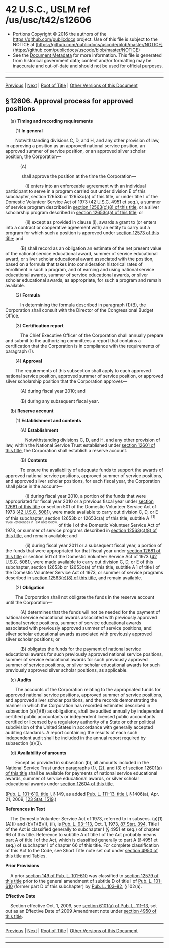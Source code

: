 ---
---

# 42 U.S.C., USLM ref /us/usc/t42/s12606

* Portions Copyright © 2016 the authors of the https://github.com/publicdocs project.
  Use of this file is subject to the NOTICE at [https://github.com/publicdocs/uscode/blob/master/NOTICE](https://github.com/publicdocs/uscode/blob/master/NOTICE)
* See the [Document Metadata](././../../../../../..//README.md) for more information.
  This file is generated from historical government data; content and/or formatting may be inaccurate and out-of-date and should not be used for official purposes.

----------
----------

[Previous](./../../../../../..//us/usc/t42/ch129/schI/dD/m__us_usc_t42_s12605.md) | [Next](./../../../../../..//us/usc/t42/ch129/schI/dE/m__us_usc_t42_ch129_schI_dE.md) | [Root of Title](./../../../../../../) | [Other Versions of this Document](https://publicdocs.github.io/go/links?ns=uslm&ref=%2Fus%2Fusc%2Ft42%2Fs12606)

## § 12606. Approval process for approved positions

    (a) __Timing and recording requirements__ 

        (1) __In general__ 

        Notwithstanding divisions C, D, and H, and any other provision of law, in approving a position as an approved national service position, an approved summer of service position, or an approved silver scholar position, the Corporation—

            (A)

             shall approve the position at the time the Corporation—

                (i) enters into an enforceable agreement with an individual participant to serve in a program carried out under division E of this subchapter, section 12653b or 12653c(a) of this title, or under title I of the Domestic Volunteer Service Act of 1973 ([42 U.S.C. 4951][/us/usc/t42/s4951] et seq.), a summer of service program described in [section 12563(c)(8) of this title][/us/usc/t42/s12563/c/8], or a silver scholarship program described in [section 12653c(a) of this title][/us/usc/t42/s12653c/a]; or

                (ii) except as provided in clause (i), awards a grant to (or enters into a contract or cooperative agreement with) an entity to carry out a program for which such a position is approved under [section 12573 of this title][/us/usc/t42/s12573]; and

            (B) shall record as an obligation an estimate of the net present value of the national service educational award, summer of service educational award, or silver scholar educational award associated with the position, based on a formula that takes into consideration historical rates of enrollment in such a program, and of earning and using national service educational awards, summer of service educational awards, or silver scholar educational awards, as appropriate, for such a program and remain available.

        (2) __Formula__ 

            In determining the formula described in paragraph (1)(B), the Corporation shall consult with the Director of the Congressional Budget Office.

        (3) __Certification report__ 

            The Chief Executive Officer of the Corporation shall annually prepare and submit to the authorizing committees a report that contains a certification that the Corporation is in compliance with the requirements of paragraph (1).

        (4) __Approval__ 

        The requirements of this subsection shall apply to each approved national service position, approved summer of service position, or approved silver scholarship position that the Corporation approves—

            (A) during fiscal year 2010; and

            (B) during any subsequent fiscal year.

    (b) __Reserve account__ 

        (1) __Establishment and contents__ 

            (A) __Establishment__ 

                Notwithstanding divisions C, D, and H, and any other provision of law, within the National Service Trust established under [section 12601 of this title][/us/usc/t42/s12601], the Corporation shall establish a reserve account.

            (B) __Contents__ 

            To ensure the availability of adequate funds to support the awards of approved national service positions, approved summer of service positions, and approved silver scholar positions, for each fiscal year, the Corporation shall place in the account—

                (i) during fiscal year 2010, a portion of the funds that were appropriated for fiscal year 2010 or a previous fiscal year under [section 12681 of this title][/us/usc/t42/s12681] or section 501 of the Domestic Volunteer Service Act of 1973 ([42 U.S.C. 5081][/us/usc/t42/s5081]), were made available to carry out division C, D, or E of this subchapter, section 12653b or 12653c(a) of this title, subtitle A  <sup>\[1\]</sup>  <sup><sup> 1 See References in Text note below. </sup></sup>  of title I of the Domestic Volunteer Service Act of 1973, or summer of service programs described in [section 12563(c)(8) of this title][/us/usc/t42/s12563/c/8], and remain available; and

                (ii) during fiscal year 2011 or a subsequent fiscal year, a portion of the funds that were appropriated for that fiscal year under [section 12681 of this title][/us/usc/t42/s12681] or section 501 of the Domestic Volunteer Service Act of 1973 ([42 U.S.C. 5081][/us/usc/t42/s5081]), were made available to carry out division C, D, or E of this subchapter, section 12653b or 12653c(a) of this title, subtitle A 1 of title I of the Domestic Volunteer Service Act of 1973, or summer of service programs described in [section 12563(c)(8) of this title][/us/usc/t42/s12563/c/8], and remain available.

        (2) __Obligation__ 

        The Corporation shall not obligate the funds in the reserve account until the Corporation—

            (A) determines that the funds will not be needed for the payment of national service educational awards associated with previously approved national service positions, summer of service educational awards associated with previously approved summer of service positions, and silver scholar educational awards associated with previously approved silver scholar positions; or

            (B) obligates the funds for the payment of national service educational awards for such previously approved national service positions, summer of service educational awards for such previously approved summer of service positions, or silver scholar educational awards for such previously approved silver scholar positions, as applicable.

    (c) __Audits__ 

        The accounts of the Corporation relating to the appropriated funds for approved national service positions, approved summer of service positions, and approved silver scholar positions, and the records demonstrating the manner in which the Corporation has recorded estimates described in subsection (a)(1)(B) as obligations, shall be audited annually by independent certified public accountants or independent licensed public accountants certified or licensed by a regulatory authority of a State or other political subdivision of the United States in accordance with generally accepted auditing standards. A report containing the results of each such independent audit shall be included in the annual report required by subsection (a)(3).

    (d) __Availability of amounts__ 

        Except as provided in subsection (b), all amounts included in the National Service Trust under paragraphs (1), (2), and (3) of [section 12601(a) of this title][/us/usc/t42/s12601/a] shall be available for payments of national service educational awards, summer of service educational awards, or silver scholar educational awards under [section 12604 of this title][/us/usc/t42/s12604].

([Pub. L. 101–610, title I][/us/pl/101/610/tI], § 149, as added [Pub. L. 111–13, title I][/us/pl/111/13/tI], § 1406(a), Apr. 21, 2009, [123 Stat. 1519][/us/stat/123/1519].)

 __References in Text__ 

    The Domestic Volunteer Service Act of 1973, referred to in subsecs. (a)(1)(A)(i) and (b)(1)(B)(i), (ii), is [Pub. L. 93–113][/us/pl/93/113], Oct. 1, 1973, [87 Stat. 394][/us/stat/87/394]. Title I of the Act is classified generally to subchapter I (§ 4951 et seq.) of chapter 66 of this title. Reference to subtitle A of title I of the Act probably means part A of title I of the Act, which is classified generally to part A (§ 4951 et seq.) of subchapter I of chapter 66 of this title. For complete classification of this Act to the Code, see Short Title note set out under [section 4950 of this title][/us/usc/t42/s4950] and Tables.

 __Prior Provisions__ 

    A prior [section 149 of Pub. L. 101–610][/us/pl/101/610/s149] was classified to [section 12579 of this title][/us/usc/t42/s12579] prior to the general amendment of subtitle D of title I of [Pub. L. 101–610][/us/pl/101/610] (former part D of this subchapter) by [Pub. L. 103–82][/us/pl/103/82], § 102(a).

 __Effective Date__ 

    Section effective Oct. 1, 2009, see [section 6101(a) of Pub. L. 111–13][/us/pl/111/13/s6101/a], set out as an Effective Date of 2009 Amendment note under [section 4950 of this title][/us/usc/t42/s4950].

----------

[Previous](./../../../../../..//us/usc/t42/ch129/schI/dD/m__us_usc_t42_s12605.md) | [Next](./../../../../../..//us/usc/t42/ch129/schI/dE/m__us_usc_t42_ch129_schI_dE.md) | [Root of Title](./../../../../../../) | [Other Versions of this Document](https://publicdocs.github.io/go/links?ns=uslm&ref=%2Fus%2Fusc%2Ft42%2Fs12606)

----------
----------

[/us/usc/t42/s4951]: https://publicdocs.github.io/go/links?ns=uslm&ref=%2Fus%2Fusc%2Ft42%2Fs4951
[/us/usc/t42/s12563/c/8]: https://publicdocs.github.io/go/links?ns=uslm&ref=%2Fus%2Fusc%2Ft42%2Fs12563%2Fc%2F8
[/us/usc/t42/s12653c/a]: https://publicdocs.github.io/go/links?ns=uslm&ref=%2Fus%2Fusc%2Ft42%2Fs12653c%2Fa
[/us/usc/t42/s12573]: https://publicdocs.github.io/go/links?ns=uslm&ref=%2Fus%2Fusc%2Ft42%2Fs12573
[/us/usc/t42/s12601]: https://publicdocs.github.io/go/links?ns=uslm&ref=%2Fus%2Fusc%2Ft42%2Fs12601
[/us/usc/t42/s12681]: https://publicdocs.github.io/go/links?ns=uslm&ref=%2Fus%2Fusc%2Ft42%2Fs12681
[/us/usc/t42/s5081]: https://publicdocs.github.io/go/links?ns=uslm&ref=%2Fus%2Fusc%2Ft42%2Fs5081
[/us/usc/t42/s12563/c/8]: https://publicdocs.github.io/go/links?ns=uslm&ref=%2Fus%2Fusc%2Ft42%2Fs12563%2Fc%2F8
[/us/usc/t42/s12681]: https://publicdocs.github.io/go/links?ns=uslm&ref=%2Fus%2Fusc%2Ft42%2Fs12681
[/us/usc/t42/s5081]: https://publicdocs.github.io/go/links?ns=uslm&ref=%2Fus%2Fusc%2Ft42%2Fs5081
[/us/usc/t42/s12563/c/8]: https://publicdocs.github.io/go/links?ns=uslm&ref=%2Fus%2Fusc%2Ft42%2Fs12563%2Fc%2F8
[/us/usc/t42/s12601/a]: https://publicdocs.github.io/go/links?ns=uslm&ref=%2Fus%2Fusc%2Ft42%2Fs12601%2Fa
[/us/usc/t42/s12604]: https://publicdocs.github.io/go/links?ns=uslm&ref=%2Fus%2Fusc%2Ft42%2Fs12604
[/us/pl/101/610/tI]: https://publicdocs.github.io/go/links?ns=uslm&ref=%2Fus%2Fpl%2F101%2F610%2FtI
[/us/pl/111/13/tI]: https://publicdocs.github.io/go/links?ns=uslm&ref=%2Fus%2Fpl%2F111%2F13%2FtI
[/us/stat/123/1519]: https://publicdocs.github.io/go/links?ns=uslm&ref=%2Fus%2Fstat%2F123%2F1519
[/us/pl/93/113]: https://publicdocs.github.io/go/links?ns=uslm&ref=%2Fus%2Fpl%2F93%2F113
[/us/stat/87/394]: https://publicdocs.github.io/go/links?ns=uslm&ref=%2Fus%2Fstat%2F87%2F394
[/us/usc/t42/s4950]: https://publicdocs.github.io/go/links?ns=uslm&ref=%2Fus%2Fusc%2Ft42%2Fs4950
[/us/pl/101/610/s149]: https://publicdocs.github.io/go/links?ns=uslm&ref=%2Fus%2Fpl%2F101%2F610%2Fs149
[/us/usc/t42/s12579]: https://publicdocs.github.io/go/links?ns=uslm&ref=%2Fus%2Fusc%2Ft42%2Fs12579
[/us/pl/101/610]: https://publicdocs.github.io/go/links?ns=uslm&ref=%2Fus%2Fpl%2F101%2F610
[/us/pl/103/82]: https://publicdocs.github.io/go/links?ns=uslm&ref=%2Fus%2Fpl%2F103%2F82
[/us/pl/111/13/s6101/a]: https://publicdocs.github.io/go/links?ns=uslm&ref=%2Fus%2Fpl%2F111%2F13%2Fs6101%2Fa
[/us/usc/t42/s4950]: https://publicdocs.github.io/go/links?ns=uslm&ref=%2Fus%2Fusc%2Ft42%2Fs4950


